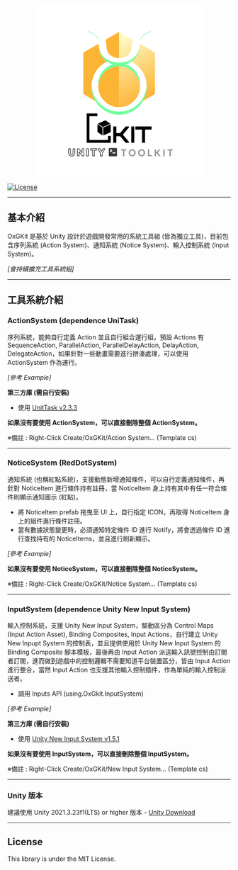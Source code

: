 <p align="center">
  <img width="384" height="384" src="Docs/OxGKit_Logo_v1.png">
</p>

[![License](https://img.shields.io/github/license/michael811125/OxGKit)](https://github.com/michael811125/OxGKit/blob/master/LICENSE.md)

---

## 基本介紹

OxGKit 是基於 Unity 設計於遊戲開發常用的系統工具組 (皆為獨立工具)，目前包含序列系統 (Action System)、通知系統 (Notice System)、輸入控制系統 (Input System)。

*[會持續擴充工具系統組]*

---

## 工具系統介紹

### ActionSystem (dependence UniTask)

序列系統，能夠自行定義 Action 並且自行組合運行組，預設 Actions 有 SequenceAction, ParallelAction, ParallelDelayAction, DelayAction, DelegateAction，如果針對一些動畫需要進行拼湊處理，可以使用 ActionSystem 作為運行。

*[參考 Example]*

**第三方庫 (需自行安裝)**
- 使用 [UnitTask v2.3.3](https://github.com/Cysharp/UniTask)

**如果沒有要使用 ActionSystem，可以直接刪除整個 ActionSystem。**

※備註 : Right-Click Create/OxGKit/Action System... (Template cs)

---

### NoticeSystem (RedDotSystem)

通知系統 (也稱紅點系統)，支援動態新增通知條件，可以自行定義通知條件，再針對 NoticeItem 進行條件持有註冊，當 NoticeItem 身上持有其中有任一符合條件則顯示通知圖示 (紅點)。
- 將 NoticeItem prefab 拖曳至 UI 上，自行指定 ICON，再取得 NoticeItem 身上的組件進行條件註冊。
- 當有數據狀態變更時，必須通知特定條件 ID 進行 Notify，將會透過條件 ID 進行查找持有的 NoticeItems，並且進行刷新顯示。

*[參考 Example]*

**如果沒有要使用 NoticeSystem，可以直接刪除整個 NoticeSystem。**

※備註 : Right-Click Create/OxGKit/Notice System... (Template cs)

---

### InputSystem (dependence Unity New Input System)

輸入控制系統，支援 Unity New Input System，驅動區分為 Control Maps (Input Action Asset), Binding Composites, Input Actions，自行建立 Unity New Inpupt System 的控制表，並且提供使用於 Unity New Input System 的 Binding Composite 腳本模板，最後再由 Input Action 派送輸入訊號控制由訂閱者訂閱，進而做到遊戲中的控制邏輯不需要知道平台裝置區分，皆由 Input Action 進行整合，當然 Input Action 也支援其他輸入控制插件，作為單純的輸入控制派送者。
- 調用 Inputs API (using.OxGkit.InputSystem)

*[參考 Example]*

**第三方庫 (需自行安裝)**
- 使用 [Unity New Input System v1.5.1](https://docs.unity3d.com/Packages/com.unity.inputsystem@1.5/manual/Installation.html)

**如果沒有要使用 InputSystem，可以直接刪除整個 InputSystem。**

※備註 : Right-Click Create/OxGKit/New Input System... (Template cs)

---

### Unity 版本

建議使用 Unity 2021.3.23f1(LTS) or higher 版本 - [Unity Download](https://unity3d.com/get-unity/download/archive)

---

## License

This library is under the MIT License.
